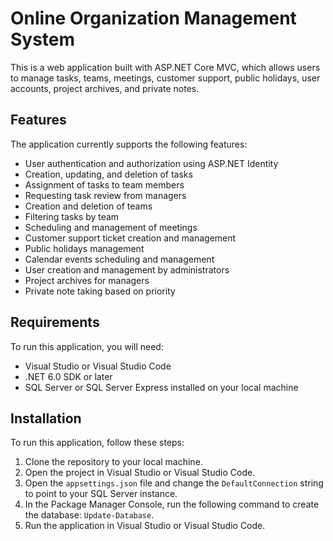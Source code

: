 # Online Organization Management System

This is a web application built with ASP.NET Core MVC, which allows users to manage tasks, teams, meetings, customer support, public holidays, user accounts, project archives, and private notes.

## Features
The application currently supports the following features:

- User authentication and authorization using ASP.NET Identity
- Creation, updating, and deletion of tasks
- Assignment of tasks to team members
- Requesting task review from managers
- Creation and deletion of teams
- Filtering tasks by team
- Scheduling and management of meetings
- Customer support ticket creation and management
- Public holidays management
- Calendar events scheduling and management
- User creation and management by administrators
- Project archives for managers
- Private note taking based on priority

## Requirements
To run this application, you will need:

- Visual Studio or Visual Studio Code
- .NET 6.0 SDK or later
- SQL Server or SQL Server Express installed on your local machine

## Installation
To run this application, follow these steps:

1. Clone the repository to your local machine.
2. Open the project in Visual Studio or Visual Studio Code.
3. Open the `appsettings.json` file and change the `DefaultConnection` string to point to your SQL Server instance.
4. In the Package Manager Console, run the following command to create the database: `Update-Database`.
5. Run the application in Visual Studio or Visual Studio Code.
